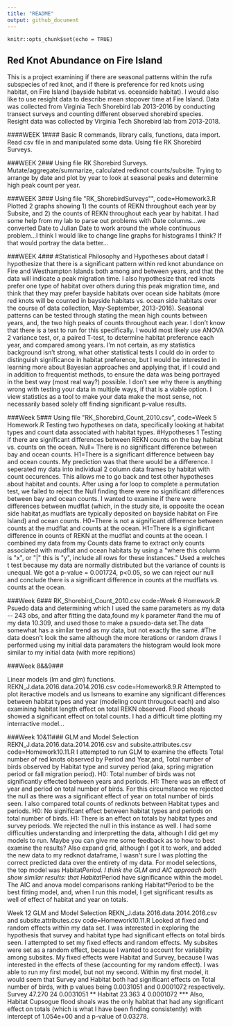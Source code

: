 ```yaml
---
title: "README"
output: github_document
---
```


```{r setup, include=FALSE}
knitr::opts_chunk$set(echo = TRUE)
```


## Red Knot Abundance on Fire Island

This is a project examining if there are seasonal patterns within the rufa subspecies of red knot, and if there is preference for red knots using habitat, on Fire Island (bayside habitat vs. oceanside habitat). I would also like to use resight data to describe mean stopover time at Fire Island. Data was collected from Virginia Tech Shorebird lab 2013-2016 by conducting transect surveys and counting different observed shorebird species. Resight data was collected by Virginia Tech Shorebird lab from 2013-2018.

####WEEK 1####
Basic R commands, library calls, functions, data import. Read csv file in and manipulated some data.
Using file RK Shorebird Surveys. 


###WEEK 2###
Using file RK Shorebird Surveys. 
Mutate/aggregate/summarize, calculated redknot counts/subsite. Trying to arrange by date and plot by year to look at seasonal peaks and determine high peak count per year.

###WEEK 3###
Using file "RK_ShorebirdSurveys"", code=Homework3.R
Plotted 2 graphs showing 1) the counts of REKN throughout each year by Subsite, and 2) the counts of REKN throughout each year by habitat.
I had some help from my lab to parse out problems with Date columns...we converted Date to Julian Date to work around the whole continuous problem...I think I would like to change line graphs for histograms I think? If that would portray the data better...

###WEEK 4###
#Statistical Philosophy and Hypotheses about data#
I hypothesize that there is a significant pattern within red knot abundance on Fire and Westhampton Islands both among and between years, and that the data will indicate a peak migration time. I also hypothesize that red knots prefer one type of habitat over others during this peak migration time, and think that they may prefer bayside habitats over ocean side habitats (more red knots will be counted in bayside habitats vs. ocean side habitats over the course of data collection, May-September, 2013-2016).
Seasonal patterns can be tested through stating the mean high counts between years, and, the two high peaks of counts throughout each year. I don’t know that there is a test to run for this specifically. I would most likely use ANOVA 2 variance test, or, a paired T-test, to determine habitat preference each year, and compared among years. 
I’m not certain, as my statistics background isn’t strong, what other statistical tests I could do in order to distinguish significance in habitat preference, but I would be interested in learning more about Bayesian approaches and applying that, if I could and in addition to frequentist methods, to ensure the data was being portrayed in the best way (most real way?) possible. I don’t see why there is anything wrong with testing your data in multiple ways, if that is a viable option. I view statistics as a tool to make your data make the most sense, not necessarily based solely off finding significant p-value results.

###Week 5###
Using file "RK_Shorebird_Count_2010.csv", code=Week 5 Homework.R
Testing two hypotheses on data, specifically looking at habitat types and count data associated with habitat types.
#Hypotheses 1
Testing if there are significant differences between REKN counts on the bay habitat vs. counts on the ocean.
Null= There is no significant difference between bay and ocean counts.
H1=There is a significant difference between bay and ocean counts.
My prediction was that there would be a difference. I seperated my data into individual 2 column data frames by habitat with count occurences. This allows me to go back and test other hypotheses about habitat and counts. After using a for loop to complete a permutation test, we failed to reject the Null finding there were no significant differences between bay and ocean counts. I wanted to examine if there were differences between mudflat (which, in the study site, is opposite the ocean side habitat,as mudflats are typically deposited on bayside habitat on Fire Island) and ocean counts. H0=There is not a significant difference between counts at the mudflat and counts at the ocean. 
H1=There is a siginificant difference in counts of REKN at the mudflat and counts at the ocean.
I combined my data from my Counts data frame to extract only counts associated with mudflat and ocean habitats by using a "where this column is "x", or "|" this is "y", include all rows for these instances."
Used a welches t test because my data are normally distributed but the variance of counts is unequal.
We got a p-value = 0.001724, p<0.05, so we can reject our null and conclude there is a significant difference in counts at the mudflats vs. counts at the ocean. 

###Week 6###
RK_Shorebird_Count_2010.csv code=Week 6 Homework.R
Psuedo data and determining which 
I used the same parameters as my data -- 243 obs, and after fitting the data,found my k parameter
#and the mu of my data 10.309, and used those to make a psuedo-data set.The data somewhat has a similar trend as my data, but not exactly the same.
#The data doesn't look the same although the more iterations or random draws I performed using my initial data paramaters the histogram would look more similar to my initial data (with more repitions)

###Week 8&&9###

Linear models (lm and glm) functions. REKN_J.data.2016.data.2014.2016.csv code=Homework8.9.R
Attempted to plot iteractive models and us lsmeans to examine any significant differences between habitat types and year (modeling count througout each) and also examining habitat length effect on total REKN observed. Flood shoals showed a significant effect on total counts. I had a difficult time plotting my interractive model... 

###Week 10&11###
GLM and Model Selection REKN_J.data.2016.data.2014.2016.csv and subsite.attributes.csv code=Homework10.11.R
I attempted to run GLM to examine the effects Total number of red knots observed by Period and Year,and, Total number of birds observed by Habitat type and survey period (aka, spring migration period or fall migration period). H0: Total number of birds was not significantly effected between years and periods. H1: There was an effect of year and period on total number of birds. For this circumstance we rejected the null as there was a significant effect of year on total number of birds seen. I also compared total counts of redknots between Habitat types  and periods. H0: No significant effect between habitat types and periods on total number of birds. H1: There is an effect on totals by habitat types and survey periods. We rejected the null in this instance as well. I had some difficulties understanding and interpretting the data, although I did get my models to run. Maybe you can give me some feedback as to how to best examine the results? Also expand grid, although I got it to work, and added the new data to my redknot dataframe, I wasn't sure I was plotting the correct predicted data over the entirety of my data.
For model selections, the top model was Habitat*Period. I think the GLM and AIC approach both show similar results: that Habitat*Period have significance within the model. The AIC and anova model comparisons ranking Habitat*Period to be the best fitting model, and, when I run this model, I get significant results as well of effect of habitat and year on totals.

Week 12
GLM and Model Selection REKN_J.data.2016.data.2014.2016.csv and subsite.attributes.csv code=Homework10.11.R
Looked at fixed and random effects within my data set. I was interested in exploring the hypothesis that survey and habitat type had significant effects on total birds seen. I attempted to set my fixed effects and random effects. My subsites were set as a random effect, because I wanted to account for variability among subsites. My fixed effects were Habitat and Survey, because I was interested in the effects of these (accounting for my random effect). I was able to run my first model, but not my second. 
Within my first model, it would seem that Survey and Habitat both had significant effects on Total number of birds, with p values being 0.0031051 and 0.0001072 respectively.   
Survey  47.270 24  0.0031051 ** 
Habitat 23.363  4  0.0001072 ***
Also, Habitat Cupsogue flood shoals was the only habitat that had any significant effect on totals (which is what I have been finding consistently) with intercept of 1.054e+00 and a p-value of 0.03278.


